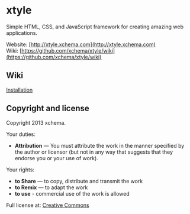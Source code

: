 xtyle
======
Simple HTML, CSS, and JavaScript framework for creating amazing web applications.

Website: [http://xtyle.xchema.com](http://xtyle.xchema.com)<br>
Wiki: [https://github.com/xchema/xtyle/wiki](https://github.com/xchema/xtyle/wiki)

Wiki
----
[Installation](https://github.com/xchema/xtyle/wiki/Installation)

Copyright and license
---------------------
Copyright 2013 xchema.

Your duties:

* **Attribution** — You must attribute the work in the manner specified by the author or licensor (but not in any way that suggests that they endorse you or your use of work).

Your rights:

* **to Share** — to copy, distribute and transmit the work
* **to Remix** — to adapt the work
* **to use** - commercial use of the work is allowed

Full license at:
[Creative Commons](http://creativecommons.org/licenses/by/3.0/)

